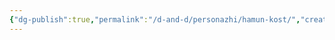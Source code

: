 ```yaml
---
{"dg-publish":true,"permalink":"/d-and-d/personazhi/hamun-kost/","created":"2023-08-07T13:47:46.000+04:00","updated":"2023-12-26T15:53:44.929+04:00"}
---
```


